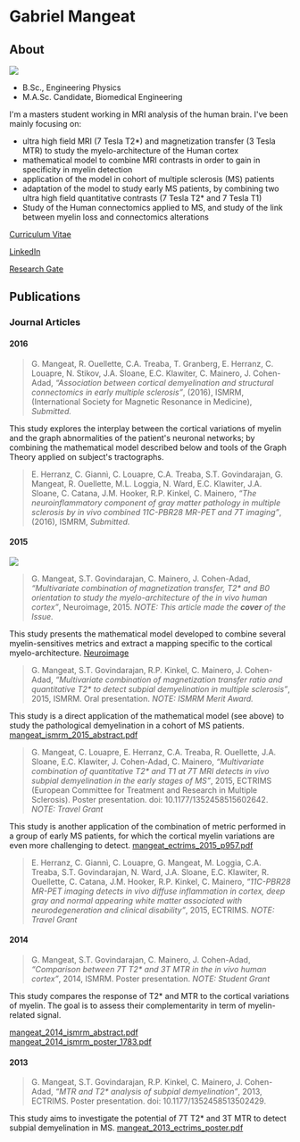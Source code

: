 # Gabriel Mangeat

## About

![](../../.gitbook/assets/gmangeat_id.jpeg)

* B.Sc., Engineering Physics
* M.A.Sc. Candidate, Biomedical Engineering

I'm a masters student working in MRI analysis of the human brain. I've been mainly focusing on:

* ultra high field MRI \(7 Tesla T2\*\) and magnetization transfer \(3 Tesla MTR\) to study the myelo-architecture of the Human cortex
* mathematical model to combine MRI contrasts in order to gain in specificity in myelin detection
* application of the model in cohort of multiple sclerosis \(MS\) patients
* adaptation of the model to study early MS patients, by combining two ultra high field quantitative contrasts \(7 Tesla T2\* and 7 Tesla T1\)
* Study of the Human connectomics applied to MS, and study of the link between myelin loss and connectomics alterations

[Curriculum Vitae](https://www.dropbox.com/s/ua8zi8zk9x1gc2a/2015_11_CV_G_Mangeat.pdf?dl=0)

[LinkedIn](https://www.linkedin.com/profile/view?id=AAIAABLkrVQBb-XrtRiQbGXr_o6FEr8oREkfyCM&trk=nav_responsive_tab_profile)

[Research Gate](https://www.researchgate.net/profile/Gabriel_Mangeat)

## Publications <a id="publications"></a>

### Journal Articles

#### 2016 <a id="section2016"></a>

> G. Mangeat, R. Ouellette, C.A. Treaba, T. Granberg, E. Herranz, C. Louapre, N. Stikov, J.A. Sloane, E.C. Klawiter, C. Mainero, J. Cohen-Adad, _“Association between cortical demyelination and structural connectomics in early multiple sclerosis”_, \(2016\), ISMRM, \(International Society for Magnetic Resonance in Medicine\), _Submitted._

This study explores the interplay between the cortical variations of myelin and the graph abnormalities of the patient's neuronal networks; by combining the mathematical model described below and tools of the Graph Theory applied on subject's tractographs.

> E. Herranz, C. Giannì, C. Louapre, C.A. Treaba, S.T. Govindarajan, G. Mangeat, R. Ouellette, M.L. Loggia, N. Ward, E.C. Klawiter, J.A. Sloane, C. Catana, J.M. Hooker, R.P. Kinkel, C. Mainero, _“The neuroinflammatory component of gray matter pathology in multiple sclerosis by in vivo combined 11C-PBR28 MR-PET and 7T imaging”_, \(2016\), ISMRM, _Submitted._

#### 2015 <a id="section2015"></a>

[![](https://www.neuro.polymtl.ca/_media/people/cover_nimg_oct_2015.gif?w=150&tok=5f0d02)](https://www.neuro.polymtl.ca/_detail/people/cover_nimg_oct_2015.gif?id=people%3Agabriel_mangeat)

> G. Mangeat, S.T. Govindarajan, C. Mainero, J. Cohen-Adad, _“Multivariate combination of magnetization transfer, T2\* and B0 orientation to study the myelo-architecture of the in vivo human cortex”_, Neuroimage, 2015. _NOTE: This article made the **cover** of the Issue._

This study presents the mathematical model developed to combine several myelin-sensitives metrics and extract a mapping specific to the cortical myelo-architecture. [Neuroimage](http://www.sciencedirect.com/science/article/pii/S1053811915005364)

> G. Mangeat, S.T. Govindarajan, R.P. Kinkel, C. Mainero, J. Cohen-Adad, _“Multivariate combination of magnetization transfer ratio and quantitative T2\* to detect subpial demyelination in multiple sclerosis”_, 2015, ISMRM. Oral presentation. _NOTE: ISMRM Merit Award._

This study is a direct application of the mathematical model \(see above\) to study the pathological demyelination in a cohort of MS patients.   
[mangeat\_ismrm\_2015\_abstract.pdf](https://www.neuro.polymtl.ca/_media/people/mangeat_ismrm_2015_abstract.pdf)

> G. Mangeat, C. Louapre, E. Herranz, C.A. Treaba, R. Ouellette, J.A. Sloane, E.C. Klawiter, J. Cohen-Adad, C. Mainero, _“Multivariate combination of quantitative T2\* and T1 at 7T MRI detects in vivo subpial demyelination in the early stages of MS”_, 2015, ECTRIMS \(European Committee for Treatment and Research in Multiple Sclerosis\). Poster presentation. doi: 10.1177/1352458515602642. _NOTE: Travel Grant_

This study is another application of the combination of metric performed in a group of early MS patients, for which the cortical myelin variations are even more challenging to detect. [mangeat\_ectrims\_2015\_p957.pdf](https://www.neuro.polymtl.ca/_media/people/mangeat_ectrims_2015_p957.pdf)

> E. Herranz, C. Giannì, C. Louapre, G. Mangeat, M. Loggia, C.A. Treaba, S.T. Govindarajan, N. Ward, J.A. Sloane, E.C. Klawiter, R. Ouellette, C. Catana, J.M. Hooker, R.P. Kinkel, C. Mainero, _“11C-PBR28 MR-PET imaging detects in vivo diffuse inflammation in cortex, deep gray and normal appearing white matter associated with neurodegeneration and clinical disability”_, 2015, ECTRIMS. _NOTE: Travel Grant_

#### 2014 <a id="section2014"></a>

> G. Mangeat, S.T. Govindarajan, C. Mainero, J. Cohen-Adad, _“Comparison between 7T T2\* and 3T MTR in the in vivo human cortex”_, 2014, ISMRM. Poster presentation. _NOTE: Student Grant_

This study compares the response of T2\* and MTR to the cortical variations of myelin. The goal is to assess their complementarity in term of myelin-related signal. 

[mangeat\_2014\_ismrm\_abstract.pdf](https://www.neuro.polymtl.ca/_media/people/mangeat_2014_ismrm_abstract.pdf)  
[mangeat\_2014\_ismrm\_poster\_1783.pdf](https://www.neuro.polymtl.ca/_media/people/mangeat_2014_ismrm_poster_1783.pdf)

#### 2013 <a id="section2013"></a>

> G. Mangeat, S.T. Govindarajan, R.P. Kinkel, C. Mainero, J. Cohen-Adad, _“MTR and T2\* analysis of subpial demyelination”_, 2013, ECTRIMS. Poster presentation. doi: 10.1177/1352458513502429.

This study aims to investigate the potential of 7T T2\* and 3T MTR to detect subpial demyelination in MS. [mangeat\_2013\_ectrims\_poster.pdf](https://www.neuro.polymtl.ca/_media/people/mangeat_2013_ectrims_poster.pdf)

